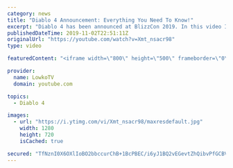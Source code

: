 ```yaml
---
category: news
title: "Diablo 4 Announcement: Everything You Need To Know!"
excerpt: "Diablo 4 has been announced at BlizzCon 2019. In this video I go over everything you need to know about this upcoming Blizzard Entertainment game."
publishedDateTime: 2019-11-02T22:51:11Z
originalUrl: "https://youtube.com/watch?v=Xmt_nsacr98"
type: video

featuredContent: "<iframe width=\"800\" height=\"500\" frameborder=\"0\" src=\"https://www.youtube.com/embed/Xmt_nsacr98\" allow=\"accelerometer; autoplay; encrypted-media; gyroscope; picture-in-picture\" allowfullscreen></iframe>"

provider:
  name: LowkoTV
  domain: youtube.com

topics:
  - Diablo 4

images:
  - url: "https://i.ytimg.com/vi/Xmt_nsacr98/maxresdefault.jpg"
    width: 1280
    height: 720
    isCached: true

secured: "TfNznI0X6OXlIoBO2bbccurChB+1BcPBEC/i6yJ1BQ2vEGevtZhQibvPfGCBVz2bH8eG82dJRY/u/KLCzAlkrw8Q6bhxOI7A4ZFYIaIEBL65Xnmt3jPQtIhg2MrPIm4j4wM3V4pEfPZPNG2+DPW6ED6dAXZcY+7NhdoVOzRG7PqK1+Jz4SOowZgjR9gLmwY7CZVh0b+0rYlwrnFKuJEvVTjy+SV28SLtGgVSnKAVQF7ObZkTEnLFk+DHQNFBDBWdSIHBWTwUNs1D7FeMO3qQfp8RKAI+5U6VJ1Ik5ea9r4Qc5QgS4Hs83kflw9Vfltp9dnjpPuTsx3j6Ts20wHU0hUnpf8P/U3QSjRBwOocoiQ7JPgmzXGoS96ldZApYPqMTnqGnzE5sWPpsRfR28vGrQxTSY9S0DaKw9HG0P/h70cwZm7Qo5vjNACRU9KtbUVNh;YiswAAzeN4ZbffwrxHp9ag=="
---
```


